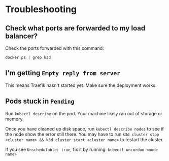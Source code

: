 # Troubleshooting

## Check what ports are forwarded to my load balancer?

Check the ports forwarded with this command:

```
docker ps | grep k3d
```

## I'm getting `Empty reply from server`

This means Traefik hasn't started yet. Make sure the deployment works.

## Pods stuck in `Pending`

Run `kubectl describe` on the pod. Your machine likely ran out of storage or memory.

Once you have cleaned up disk space, run `kubectl describe nodes` to see if the node show the error still there. You may have to run `k3d cluster stop <cluster name> && k3d cluster start <cluster name>` to restart the cluster.

If you see `Unschedulable: true`, fix it by running: `kubectl uncordon <node name>`
